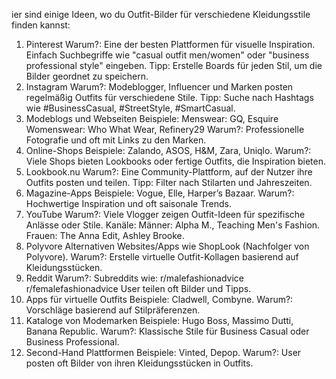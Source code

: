 ier sind einige Ideen, wo du Outfit-Bilder für verschiedene Kleidungsstile finden kannst:

1. Pinterest
Warum?: Eine der besten Plattformen für visuelle Inspiration. Einfach Suchbegriffe wie "casual outfit men/women" oder "business professional style" eingeben.
Tipp: Erstelle Boards für jeden Stil, um die Bilder geordnet zu speichern.
2. Instagram
Warum?: Modeblogger, Influencer und Marken posten regelmäßig Outfits für verschiedene Stile.
Tipp: Suche nach Hashtags wie #BusinessCasual, #StreetStyle, #SmartCasual.
3. Modeblogs und Webseiten
Beispiele:
Menswear: GQ, Esquire
Womenswear: Who What Wear, Refinery29
Warum?: Professionelle Fotografie und oft mit Links zu den Marken.
4. Online-Shops
Beispiele: Zalando, ASOS, H&M, Zara, Uniqlo.
Warum?: Viele Shops bieten Lookbooks oder fertige Outfits, die Inspiration bieten.
5. Lookbook.nu
Warum?: Eine Community-Plattform, auf der Nutzer ihre Outfits posten und teilen.
Tipp: Filter nach Stilarten und Jahreszeiten.
6. Magazine-Apps
Beispiele: Vogue, Elle, Harper’s Bazaar.
Warum?: Hochwertige Inspiration und oft saisonale Trends.
7. YouTube
Warum?: Viele Vlogger zeigen Outfit-Ideen für spezifische Anlässe oder Stile.
Kanäle:
Männer: Alpha M., Teaching Men's Fashion.
Frauen: The Anna Edit, Ashley Brooke.
8. Polyvore Alternativen
Websites/Apps wie ShopLook (Nachfolger von Polyvore).
Warum?: Erstelle virtuelle Outfit-Kollagen basierend auf Kleidungsstücken.
9. Reddit
Warum?: Subreddits wie:
r/malefashionadvice
r/femalefashionadvice
User teilen oft Bilder und Tipps.
10. Apps für virtuelle Outfits
Beispiele: Cladwell, Combyne.
Warum?: Vorschläge basierend auf Stilpräferenzen.
11. Kataloge von Modemarken
Beispiele: Hugo Boss, Massimo Dutti, Banana Republic.
Warum?: Klassische Stile für Business Casual oder Business Professional.
12. Second-Hand Plattformen
Beispiele: Vinted, Depop.
Warum?: User posten oft Bilder von ihren Kleidungsstücken in Outfits.